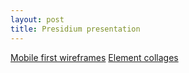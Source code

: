 ```yaml
---
layout: post
title: Presidium presentation
---
```


[Mobile first wireframes](http://unibz.github.io/wireframes/)
[Element collages](http://unibz.github.io/element-collages/v1/)
